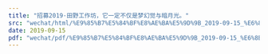 ```yaml
---
title: "招募2019·田野工作坊，它一定不仅是梦幻觉与暗月光。"
src: "wechat/html/%E9%85%B7%E5%84%BF%E8%AE%BA%E5%9D%9B_2019-09-15_%E6%8B%9B%E5%8B%9F2019%C2%B7%E7%94%B0%E9%87%8E%E5%B7%A5%E4%BD%9C%E5%9D%8A%EF%BC%8C%E5%AE%83%E4%B8%80%E5%AE%9A%E4%B8%8D%E4%BB%85%E6%98%AF%E6%A2%A6%E5%B9%BB%E8%A7%89%E4%B8%8E%E6%9A%97%E6%9C%88%E5%85%89%E3%80%82.html"
date: 2019-09-15
pdf: "wechat/pdf/%E9%85%B7%E5%84%BF%E8%AE%BA%E5%9D%9B_2019-09-15_%E6%8B%9B%E5%8B%9F2019%C2%B7%E7%94%B0%E9%87%8E%E5%B7%A5%E4%BD%9C%E5%9D%8A%EF%BC%8C%E5%AE%83%E4%B8%80%E5%AE%9A%E4%B8%8D%E4%BB%85%E6%98%AF%E6%A2%A6%E5%B9%BB%E8%A7%89%E4%B8%8E%E6%9A%97%E6%9C%88%E5%85%89%E3%80%82.pdf"
---
```

